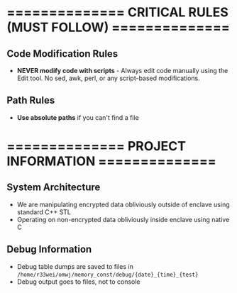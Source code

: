 # ============== CRITICAL RULES (MUST FOLLOW) ==============

## Code Modification Rules
- **NEVER modify code with scripts** - Always edit code manually using the Edit tool. No sed, awk, perl, or any script-based modifications.

## Path Rules
- **Use absolute paths** if you can't find a file

# ============== PROJECT INFORMATION ==============

## System Architecture
- We are manipulating encrypted data obliviously outside of enclave using standard C++ STL
- Operating on non-encrypted data obliviously inside enclave using native C

## Debug Information
- Debug table dumps are saved to files in `/home/r33wei/omwj/memory_const/debug/{date}_{time}_{test}`
- Debug output goes to files, not to console